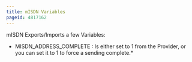 ```yaml
---
title: mISDN Variables
pageid: 4817162
---
```


mISDN Exports/Imports a few Variables:


* MISDN_ADDRESS_COMPLETE : Is either set to 1 from the Provider, or you can set it to 1 to force a sending complete.\*


